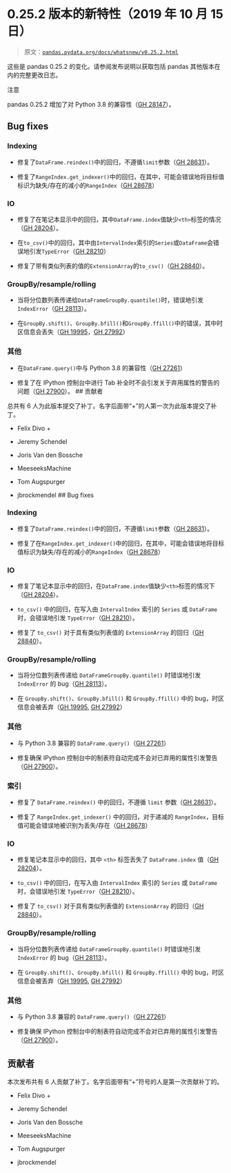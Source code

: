 # 0.25.2 版本的新特性（2019 年 10 月 15 日）

> 原文：[`pandas.pydata.org/docs/whatsnew/v0.25.2.html`](https://pandas.pydata.org/docs/whatsnew/v0.25.2.html)

这些是 pandas 0.25.2 的变化。请参阅发布说明以获取包括 pandas 其他版本在内的完整更改日志。

注意

pandas 0.25.2 增加了对 Python 3.8 的兼容性（[GH 28147](https://github.com/pandas-dev/pandas/issues/28147)）。

## Bug fixes

### Indexing

+   修复了`DataFrame.reindex()`中的回归，不遵循`limit`参数（[GH 28631](https://github.com/pandas-dev/pandas/issues/28631)）。

+   修复了`RangeIndex.get_indexer()`中的回归，在其中，可能会错误地将目标值标识为缺失/存在的减小的`RangeIndex`（[GH 28678](https://github.com/pandas-dev/pandas/issues/28678)）

### IO

+   修复了在笔记本显示中的回归，其中`DataFrame.index`值缺少`<th>`标签的情况（[GH 28204](https://github.com/pandas-dev/pandas/issues/28204)）。

+   在`to_csv()`中的回归，其中由`IntervalIndex`索引的`Series`或`DataFrame`会错误地引发`TypeError`（[GH 28210](https://github.com/pandas-dev/pandas/issues/28210)）

+   修复了带有类似列表的值的`ExtensionArray`的`to_csv()`（[GH 28840](https://github.com/pandas-dev/pandas/issues/28840)）。

### GroupBy/resample/rolling

+   当将分位数列表传递给`DataFrameGroupBy.quantile()`时，错误地引发`IndexError`（[GH 28113](https://github.com/pandas-dev/pandas/issues/28113)）。

+   在`GroupBy.shift()`、`GroupBy.bfill()`和`GroupBy.ffill()`中的错误，其中时区信息会丢失（[GH 19995](https://github.com/pandas-dev/pandas/issues/19995)，[GH 27992](https://github.com/pandas-dev/pandas/issues/27992)）

### 其他

+   在`DataFrame.query()`中与 Python 3.8 的兼容性（[GH 27261](https://github.com/pandas-dev/pandas/issues/27261)）

+   修复了在 IPython 控制台中进行 Tab 补全时不会引发关于弃用属性的警告的问题（[GH 27900](https://github.com/pandas-dev/pandas/issues/27900)）。  ## 贡献者

总共有 6 人为此版本提交了补丁。名字后面带“+”的人第一次为此版本提交了补丁。

+   Felix Divo +

+   Jeremy Schendel

+   Joris Van den Bossche

+   MeeseeksMachine

+   Tom Augspurger

+   jbrockmendel  ## Bug fixes

### Indexing

+   修复了`DataFrame.reindex()`中的回归，不遵循`limit`参数（[GH 28631](https://github.com/pandas-dev/pandas/issues/28631)）。

+   修复了在`RangeIndex.get_indexer()`中的回归，在其中，可能会错误地将目标值标识为缺失/存在的减小的`RangeIndex`（[GH 28678](https://github.com/pandas-dev/pandas/issues/28678)）

### IO

+   修复了笔记本显示中的回归，在`DataFrame.index`值缺少`<th>`标签的情况下（[GH 28204](https://github.com/pandas-dev/pandas/issues/28204)）。

+   `to_csv()` 中的回归，在写入由 `IntervalIndex` 索引的 `Series` 或 `DataFrame` 时，会错误地引发 `TypeError`（[GH 28210](https://github.com/pandas-dev/pandas/issues/28210)）。

+   修复了 `to_csv()` 对于具有类似列表值的 `ExtensionArray` 的回归（[GH 28840](https://github.com/pandas-dev/pandas/issues/28840)）。

### GroupBy/resample/rolling

+   当将分位数列表传递给 `DataFrameGroupBy.quantile()` 时错误地引发 `IndexError` 的 bug（[GH 28113](https://github.com/pandas-dev/pandas/issues/28113)）。

+   在 `GroupBy.shift()`、`GroupBy.bfill()` 和 `GroupBy.ffill()` 中的 bug，时区信息会被丢弃（[GH 19995](https://github.com/pandas-dev/pandas/issues/19995), [GH 27992](https://github.com/pandas-dev/pandas/issues/27992)）

### 其他

+   与 Python 3.8 兼容的 `DataFrame.query()`（[GH 27261](https://github.com/pandas-dev/pandas/issues/27261)）

+   修复确保 IPython 控制台中的制表符自动完成不会对已弃用的属性引发警告（[GH 27900](https://github.com/pandas-dev/pandas/issues/27900)）。

### 索引

+   修复了 `DataFrame.reindex()` 中的回归，不遵循 `limit` 参数（[GH 28631](https://github.com/pandas-dev/pandas/issues/28631)）。

+   修复了 `RangeIndex.get_indexer()` 中的回归，对于递减的 `RangeIndex`，目标值可能会错误地被识别为丢失/存在（[GH 28678](https://github.com/pandas-dev/pandas/issues/28678)）

### IO

+   修复笔记本显示中的回归，其中 `<th>` 标签丢失了 `DataFrame.index` 值（[GH 28204](https://github.com/pandas-dev/pandas/issues/28204)）。

+   `to_csv()` 中的回归，在写入由 `IntervalIndex` 索引的 `Series` 或 `DataFrame` 时，会错误地引发 `TypeError`（[GH 28210](https://github.com/pandas-dev/pandas/issues/28210)）。

+   修复了 `to_csv()` 对于具有类似列表值的 `ExtensionArray` 的回归（[GH 28840](https://github.com/pandas-dev/pandas/issues/28840)）。

### GroupBy/resample/rolling

+   当将分位数列表传递给 `DataFrameGroupBy.quantile()` 时错误地引发 `IndexError` 的 bug（[GH 28113](https://github.com/pandas-dev/pandas/issues/28113)）。

+   在 `GroupBy.shift()`、`GroupBy.bfill()` 和 `GroupBy.ffill()` 中的 bug，时区信息会被丢弃（[GH 19995](https://github.com/pandas-dev/pandas/issues/19995), [GH 27992](https://github.com/pandas-dev/pandas/issues/27992)）

### 其他

+   与 Python 3.8 兼容的 `DataFrame.query()`（[GH 27261](https://github.com/pandas-dev/pandas/issues/27261)）

+   修复确保 IPython 控制台中的制表符自动完成不会对已弃用的属性引发警告（[GH 27900](https://github.com/pandas-dev/pandas/issues/27900)）。

## 贡献者

本次发布共有 6 人贡献了补丁。名字后面带有“+”符号的人是第一次贡献补丁的。

+   Felix Divo +

+   Jeremy Schendel

+   Joris Van den Bossche

+   MeeseeksMachine

+   Tom Augspurger

+   jbrockmendel
